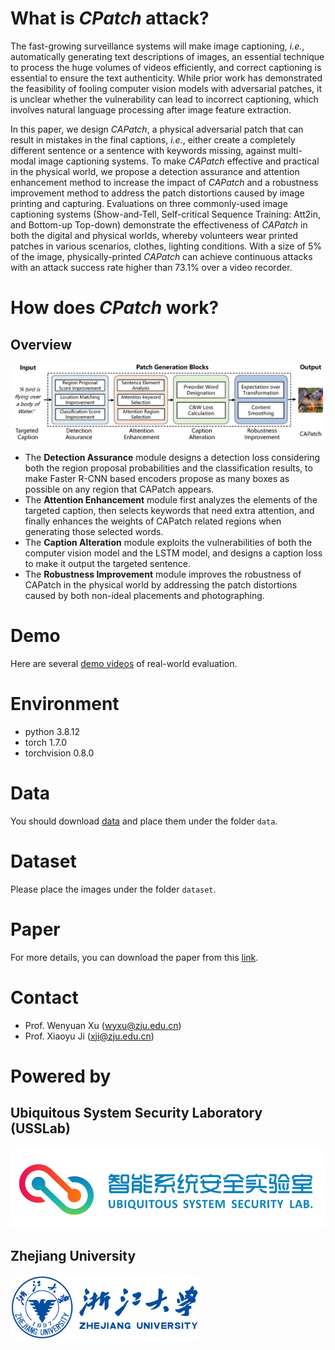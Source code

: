 # What is *CPatch* attack?

The fast-growing surveillance systems will make image captioning,  *i.e.*, automatically generating text descriptions of images, an essential technique to process the huge volumes of videos efficiently, and correct captioning is essential to ensure the text authenticity. While prior work has demonstrated the feasibility of fooling computer vision models with adversarial patches, it is unclear whether the vulnerability can lead to incorrect captioning, which involves natural language processing after image feature extraction. 

In this paper, we design *CAPatch*, a physical adversarial patch that can result in mistakes in the final captions, *i.e.*, either create a completely different sentence or a sentence with keywords missing, against multi-modal image captioning systems. To make *CAPatch* effective and practical in the physical world, we propose a detection assurance and attention enhancement method to increase the impact of *CAPatch* and a robustness improvement method to address the patch distortions caused by image printing and capturing. Evaluations on three commonly-used image captioning systems (Show-and-Tell, Self-critical Sequence Training: Att2in, and Bottom-up Top-down) demonstrate the effectiveness of *CAPatch* in both the digital and physical worlds, whereby volunteers wear printed patches in various scenarios, clothes, lighting conditions. With a size of 5% of the image, physically-printed *CAPatch* can achieve continuous attacks with an attack success rate higher than 73.1% over a video recorder.

# How does *CPatch* work?

## Overview

![overview](./assets/overview.png)

- The  **Detection Assurance** module designs a detection loss considering both the
region proposal probabilities and the classification results, to make Faster R-CNN based encoders propose as many boxes as possible on any region that CAPatch appears.
- The  **Attention Enhancement** module first analyzes the elements of the targeted caption, then selects keywords that need extra attention, and finally enhances the weights of CAPatch related regions when generating those selected words.
- The **Caption Alteration** module exploits the vulnerabilities of both the computer vision model and the LSTM model, and designs a caption loss to make it output the targeted sentence.
- The **Robustness Improvement** module improves the robustness of CAPatch in the physical world by addressing the patch distortions caused by both non-ideal placements and photographing.

# Demo

Here are several [demo videos](https://sites.google.com/view/capatch) of real-world evaluation.

# Environment

- python 3.8.12
- torch 1.7.0
- torchvision 0.8.0

# Data

You should download [data](https://drive.google.com/drive/folders/1SnWSLaHcS5ViYRyLeRxFjm1ypOLJ_YIF?usp=sharing) and place them under the folder `data`.

# Dataset

Please place the images under the folder `dataset`.

# Paper

For more details, you can download the paper from this [link](./assets/CPatch.pdf).

# Contact

* Prof. Wenyuan Xu (<wyxu@zju.edu.cn>)
* Prof. Xiaoyu Ji (<xji@zju.edu.cn>)

# Powered by

## Ubiquitous System Security Laboratory (USSLab)

<a href="http:/usslab.org">![USSLab logo](./assets/usslab_logo.png)</a>

## Zhejiang University 

<a href="http://www.zju.edu.cn/english/">![ZJU logo](./assets/zju_logo.png)</a>
